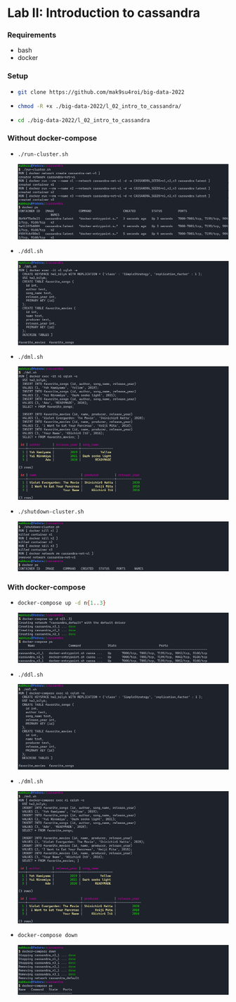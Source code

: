 # Lab II: Introduction to cassandra


### Requirements
- bash
- docker


### Setup
-   ```bash
    git clone https://github.com/mak9su4roi/big-data-2022
    ```
-   ```bash
    chmod -R +x ./big-data-2022/l_02_intro_to_cassandra/
    ```
-   ```bash
    cd ./big-data-2022/l_02_intro_to_cassandra
    ```

### Without docker-compose
-   ```bash
    ./run-cluster.sh
    ```
    ![](./media/0.0.png)
-   ```bash
    ./ddl.sh
    ```
    ![](./media/0.1.png)
-   ```bash
    ./dml.sh
    ```
    ![](./media/0.2.png)
-   ```bash
    ./shutdown-cluster.sh
    ```
    ![](./media/0.3.png)

### With docker-compose
-   ```bash
    docker-compose up -d n{1..3}
    ```
    ![](./media/1.0.png)
-   ```bash
    ./ddl.sh
    ```
    ![](./media/1.1.png)
-   ```bash
    ./dml.sh
    ```
    ![](./media/1.2.png)
-   ```bash
    docker-compose down
    ```
    ![](./media/1.3.png)
